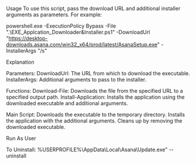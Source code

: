 Usage
To use this script, pass the download URL and additional installer arguments as parameters. For example:

powershell.exe -ExecutionPolicy Bypass -File ".\EXE_Applcation_Downloader&Installer.ps1" -DownloadUrl "https://desktop-downloads.asana.com/win32_x64/prod/latest/AsanaSetup.exe" -InstallerArgs "/s"


Explanation


Parameters:
    DownloadUrl: The URL from which to download the executable.
    InstallerArgs: Additional arguments to pass to the installer.


Functions:
    Download-File: Downloads the file from the specified URL to a specified output path.
    Install-Application: Installs the application using the downloaded executable and additional arguments.


Main Script:
    Downloads the executable to the temporary directory.
    Installs the application with the additional arguments.
    Cleans up by removing the downloaded executable.

Run As User


To Uninstall:
    %USERPROFILE%\AppData\Local\Asana\Update.exe" --uninstall